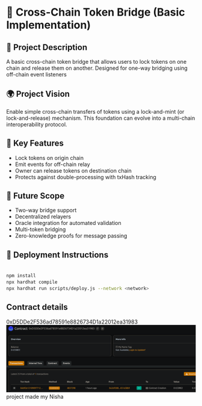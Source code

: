 # 🌉 Cross-Chain Token Bridge (Basic Implementation)


## 🧠 Project Description

A basic cross-chain token bridge that allows users to lock tokens on one chain and release them on another. Designed for one-way bridging using off-chain event listeners


## 🌍 Project Vision


Enable simple cross-chain transfers of tokens using a lock-and-mint (or lock-and-release) mechanism. This foundation can evolve into a multi-chain interoperability protocol.


## 🔑 Key Features


- Lock tokens on origin chain
- Emit events for off-chain relay
- Owner can release tokens on destination chain
- Protects against double-processing with txHash tracking


## 🚀 Future Scope


- Two-way bridge support
- Decentralized relayers
- Oracle integration for automated validation
- Multi-token bridging
- Zero-knowledge proofs for message passing

## 📜 Deployment Instructions

```bash

npm install
npx hardhat compile
npx hardhat run scripts/deploy.js --network <network>
```

## Contract details
0xD5DDe2F536ad78591e8826734D1a22012ea31983![alt text](image.png)
project made my Nisha 
